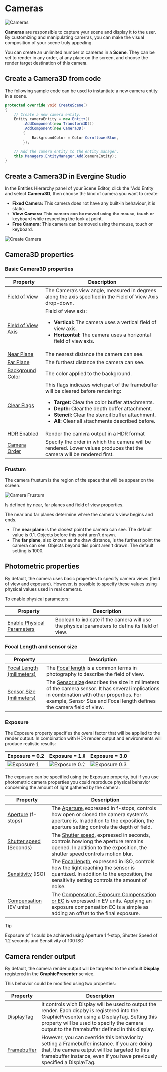 # Cameras
![Cameras](images/cameras.jpg)

**Cameras** are responsible to capture your scene and display it to the user. By customizing and manipulating cameras, you can make the visual composition of your scene truly appealing.

You can create an unlimited number of cameras in a **Scene**. They can be set to render in any order, at any place on the screen, and choose the render target destination of this camera.

## Create a Camera3D from code
The following sample code can be used to instantiate a new camera entity in a scene.

```csharp
protected override void CreateScene()
{
    // Create a new camera entity.
    Entity cameraEntity = new Entity()
        .AddComponent(new Transform3D())
        .AddComponent(new Camera3D()
        {
            BackgroundColor = Color.CornflowerBlue,
        });

    // Add the camera entity to the entity manager.
    this.Managers.EntityManager.Add(cameraEntity);
}
```

## Create a Camera3D in Evergine Studio
In the Entities Hierarchy panel of your Scene Editor, click the "Add Entity and select **Camera3D**, then choose the kind of camera you want to create:
* **Fixed Camera:** This camera does not have any built-in behaviour, it is static.
* **View Camera:** This camera can be moved using the mouse, touch or keyboard while respecting the look-at point.
* **Free Camera:** This camera can be moved using the mouse, touch or keyboard. 

![Create Camera](images/createFreeCamera.png)

## Camera3D properties

### Basic Camera3D properties

|Property           | Description |
|--------------------|-------------|
| [Field of View](xref:Evergine.Framework.Graphics.Camera.FieldOfView) | The Camera’s view angle, measured in degrees along the axis specified in the Field of View Axis drop-down.|
| [Field of View Axis](xref:Evergine.Framework.Graphics.Camera.FieldOfViewAxis) | Field of view axis: <ul><li>**Vertical:** The camera uses a vertical field of view axis.</li><li>**Horizontal:** The camera uses a horizontal field of view axis.</li></ul> |
| [Near Plane](xref:Evergine.Framework.Graphics.Camera.NearPlane) | The nearest distance the camera can see.|
| [Far Plane](xref:Evergine.Framework.Graphics.Camera.FarPlane) | The furthest distance the camera can see.|
| [Background Color](xref:Evergine.Framework.Graphics.Camera.BackgroundColor) | The color applied to the background. |
| [Clear Flags](xref:Evergine.Framework.Graphics.Camera.ClearFlags) | This flags indicates wich part of the framebuffer will be cleared before rendering: <ul><li>**Target:** Clear the color buffer attachments.</li><li>**Depth:** Clear the depth buffer attachment.</li><li>**Stencil:** Clear the stencil buffer attachment.</li><li>**All:** Clear all attachments described before.</li></ul>|
| [HDR Enabled](xref:Evergine.Framework.Graphics.Camera.HDREnabled) | Render the camera output in a HDR format |
| [Camera Order](xref:Evergine.Framework.Graphics.Camera.CameraOrder) | Specify the order in which the camera will be rendered. Lower values produces that the camera will be rendered first.|

### Frustum
The camera frustum is the region of the space that will be appear on the screen.

![Camera Frustum](images/cameraFrustum.png)

Is defined by near, far planes and field of view properties.

The near and far planes determine where the camera's view begins and ends.
* The **near plane** is the closest point the camera can see. The default value is 0.1. Objects before this point aren't drawn.
* The **far plane**, also known as the draw distance, is the furthest point the camera can see. Objects beyond this point aren't drawn. The default setting is 1000.

## Photometric properties

By default, the camera uses basic properties to specify camera views (field of view and exposure). However, is possible to specify these values using physical values used in real cameras.

To enable physical parameters:

|Property           | Description |
|-------------------|-------------|
| [Enable Physical Parameters](xref:Evergine.Framework.Graphics.Camera.UsePhysicalParameters) | Boolean to indicate if the camera will use the physical parameters to define its field of view. |

### Focal Length and sensor size
|Property           | Description |
|-------------------|-------------|
| [Focal Length (milimeters)](xref:Evergine.Framework.Graphics.Camera.FocalLength) | The [Focal length](https://en.wikipedia.org/wiki/Focal_length) is a common terms in photography to describe the field of view. |
| [Sensor Size (milimeters)](xref:Evergine.Framework.Graphics.Camera.SensorSize) | The [Sensor size](https://en.wikipedia.org/wiki/Image_sensor_format) describes the size in milimeters of the camera sensor. It has several implications in combination with other properties. For example, Sensor Size and Focal length defines the camera field of view. |

### Exposure
The Exposure property specifies the overal factor that will be applied to the render output. In combination with HDR render output and environments will produce realistic results:

| Exposure = 0.2 | Exposure = 1.0 | Exposure = 3.0 | 
| --- | --- | --- |
| ![Exposure 1](images/CameraExposure0.2.png) | ![Exposure 0.2](images/CameraExposure1.png) | ![Exposure 0.3](images/CameraExposure3.png) |

The exposure can be specified using the Exposure property, but if you use photometric camera properties you could reproduce physical behavior concerning the amount of light gathered by the camera:

|Property           | Description |
|-------------------|-------------|
| [Aperture](xref:Evergine.Framework.Graphics.Camera.Aperture) (f-stops) | The [Aperture](https://en.wikipedia.org/wiki/Aperture), expressed in f-stops, controls how open or closed the camera system's aperture is. In addition to the exposition, the aperture setting controls the depth of field. |
| [Shutter speed](xref:Evergine.Framework.Graphics.Camera.ShutterSpeed) (Seconds) | The [Shutter speed](https://en.wikipedia.org/wiki/Shutter_speed), expressed in seconds, controls how long the aperture remains opened. In addition to the exposition, the shutter speed controls motion blur. |
| [Sensitivity](xref:Evergine.Framework.Graphics.Camera.Sensitivity) (ISO) | The [Focal length](https://en.wikipedia.org/wiki/Focal_length), expressed in ISO, controls how the light reaching the sensor is quantized. In addition to the exposition, the sensitivity setting controls the amount of noise. |
| [Compensation](xref:Evergine.Framework.Graphics.Camera.Compensation) (EV units) | The [Compensation, Exposure Compensation or EC](https://en.wikipedia.org/wiki/Exposure_compensation) is expressed in EV units. Applying an exposure compensation EC is a simple as adding an offset to the final exposure. |

> [!Tip]
> Exposure of 1 could be achieved using Aperture 1 f-stop, Shutter Speed of 1.2 seconds and Sensitivity of 100 ISO

## Camera render output

By default, the camera render output will be targeted to the default **Display** registered in the **GraphicPresenter** service.

This behavior could be modified using two properties:

|Property           | Description |
|-------------------|-------------|
| [DisplayTag](xref:Evergine.Framework.Graphics.Camera.DisplayTag) | It controls wich Display will be used to output the render. Each display is registered into the GraphicPresenter using a DisplayTag. Setting this property will be used to specify the camera output to the framebuffer defined in this display. |
| [Framebuffer](xref:Evergine.Framework.Graphics.Camera.FrameBuffer) | However, you can override this behavior by setting a Framebuffer instance. If you are doing that, the camera output will be targeted to this framebuffer instance, even if you have previously specified a DisplayTag. | 